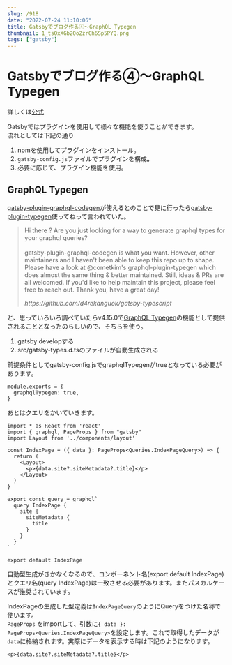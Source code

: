 ```yaml
---
slug: /918
date: "2022-07-24 11:10:06"
title: Gatsbyでブログ作る④〜GraphQL Typegen
thumbnail: 1_tsOxXGb20o2zrCh6Sp5PYQ.png
tags: ["gatsby"]
---
```

# Gatsbyでブログ作る④〜GraphQL Typegen
<!-- wp:paragraph -->
<p>詳しくは<a href="https://www.gatsbyjs.com/docs/tutorial/part-3/">公式</a></p>
<!-- /wp:paragraph -->

<!-- wp:paragraph -->
<p>Gatsbyではプラグインを使用して様々な機能を使うことができます。<br>流れとしては下記の通り</p>
<!-- /wp:paragraph -->

<!-- wp:list {"ordered":true} -->
<ol><li>npmを使用してプラグインをインストール。</li><li><code>gatsby-config.js</code>ファイルでプラグインを構成<strong>。</strong></li><li>必要に応じて、プラグイン機能を使用。</li></ol>
<!-- /wp:list -->

<!-- wp:heading -->
<h2>GraphQL Typegen</h2>
<!-- /wp:heading -->

<!-- wp:paragraph -->
<p><a href="https://github.com/d4rekanguok/gatsby-typescript">gatsby-plugin-graphql-codegen</a>が使えるとのことで見に行ったら<a href="https://www.gatsbyjs.com/plugins/gatsby-plugin-typegen/?=gatsby-plugin-typegen">gatsby-plugin-typegen</a>使ってねって言われていた。</p>
<!-- /wp:paragraph -->

<!-- wp:quote -->
<blockquote class="wp-block-quote"><p>Hi there&nbsp;?&nbsp;Are you just looking for a way to generate graphql types for your graphql queries?<br><br>gatsby-plugin-graphql-codegen is what you want. However, other maintainers and I haven't been able to keep this repo up to shape. Please have a look at @cometkim's graphql-plugin-typegen which does almost the same thing &amp; better maintained. Still, ideas &amp; PRs are all welcomed. If you'd like to help maintain this project, please feel free to reach out. Thank you, have a great day!</p><cite>https://github.com/d4rekanguok/gatsby-typescript</cite></blockquote>
<!-- /wp:quote -->

<!-- wp:paragraph -->
<p>と、思っていろいろ調べていたらv4.15.0で<a href="https://www.gatsbyjs.com/docs/how-to/local-development/graphql-typegen/">GraphQL Typegen</a>の機能として提供されることとなったのらしいので、そちらを使う。</p>
<!-- /wp:paragraph -->

<!-- wp:list {"ordered":true} -->
<ol><li>gatsby developする</li><li>src/gatsby-types.d.tsのファイルが自動生成される</li></ol>
<!-- /wp:list -->

<!-- wp:paragraph -->
<p>前提条件としてgatsby-config.jsでgraphqlTypegenがtrueとなっている必要があります。</p>
<!-- /wp:paragraph -->

<!-- wp:code -->
<pre class="wp-block-code"><code>module.exports = {
  graphqlTypegen: true,
}</code></pre>
<!-- /wp:code -->

<!-- wp:paragraph -->
<p>あとはクエリをかいていきます。</p>
<!-- /wp:paragraph -->

<!-- wp:code -->
<pre class="wp-block-code"><code>import * as React from 'react'
import { graphql, PageProps } from "gatsby"
import Layout from '../components/layout'

const IndexPage = ({ data }: PageProps&lt;Queries.IndexPageQuery&gt;) =&gt; {
  return (
    &lt;Layout&gt;
      &lt;p&gt;{data.site?.siteMetadata?.title}&lt;/p&gt;
    &lt;/Layout&gt;
  )
}

export const query = graphql`
  query IndexPage {
    site {
      siteMetadata {
        title
      }
    }
  }
`

export default IndexPage</code></pre>
<!-- /wp:code -->

<!-- wp:paragraph -->
<p>自動型生成がきかなくなるので、コンポーネント名(export default IndexPage)とクエリ名(query IndexPage)は一致させる必要があります。またパスカルケースが推奨されています。</p>
<!-- /wp:paragraph -->

<!-- wp:paragraph -->
<p>IndexPageの生成した型定義は<code>IndexPageQuery</code>のようにQueryをつけた名称で使います。<br><code>PageProps</code> をimportして、引数に<code>{ data }: PageProps&lt;Queries.IndexPageQuery&gt;</code>を設定します。これで取得したデータが<code>data</code>に格納されます。実際にデータを表示する時は下記のようになります。</p>
<!-- /wp:paragraph -->

<!-- wp:code -->
<pre class="wp-block-code"><code>&lt;p&gt;{data.site?.siteMetadata?.title}&lt;/p&gt;</code></pre>
<!-- /wp:code -->

<!-- wp:paragraph -->
<p></p>
<!-- /wp:paragraph -->